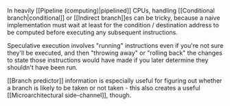 In heavily [[Pipeline (computing)|pipelined]] CPUs, handling [[Conditional branch|conditional]] or [[Indirect branch]]es can be tricky, because a naive implementation must wait at least for the condition / destination address to be computed before executing any subsequent instructions.

Speculative execution involves "running" instructions even if you're not sure they'll be executed, and then "throwing away" or "rolling back" the changes to state those instructions would have made if you later determine they shouldn't have been run.

[[Branch predictor]] information is especially useful for figuring out whether a branch is likely to be taken or not taken - this also creates a useful [[Microarchitectural side-channel]], though.